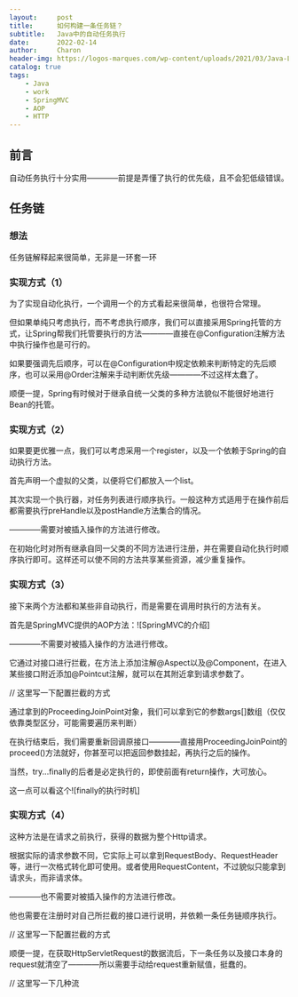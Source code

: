 ```yaml
---
layout:     post
title:      如何构建一条任务链？
subtitle:   Java中的自动任务执行
date:       2022-02-14
author:     Charon
header-img: https://logos-marques.com/wp-content/uploads/2021/03/Java-Logo-histoire.jpg
catalog: true
tags:
    - Java
    - work
    - SpringMVC
    - AOP
    - HTTP
---
```


## 前言

自动任务执行十分实用————前提是弄懂了执行的优先级，且不会犯低级错误。


## 任务链

### 想法

任务链解释起来很简单，无非是一环套一环

### 实现方式（1）

为了实现自动化执行，一个调用一个的方式看起来很简单，也很符合常理。

但如果单纯只考虑执行，而不考虑执行顺序，我们可以直接采用Spring托管的方式，让Spring帮我们托管要执行的方法————直接在@Configuration注解方法中执行操作也是可行的。

如果要强调先后顺序，可以在@Configuration中规定依赖来判断特定的先后顺序，也可以采用@Order注解来手动判断优先级————不过这样太蠢了。

顺便一提，Spring有时候对于继承自统一父类的多种方法貌似不能很好地进行Bean的托管。

### 实现方式（2）

如果要更优雅一点，我们可以考虑采用一个register，以及一个依赖于Spring的自动执行方法。

首先声明一个虚拟的父类，以便将它们都放入一个list。

其次实现一个执行器，对任务列表进行顺序执行。一般这种方式适用于在操作前后都需要执行preHandle以及postHandle方法集合的情况。

————需要对被插入操作的方法进行修改。

在初始化时对所有继承自同一父类的不同方法进行注册，并在需要自动化执行时顺序执行即可。这样还可以使不同的方法共享某些资源，减少重复操作。

### 实现方式（3）

接下来两个方法都和某些非自动执行，而是需要在调用时执行的方法有关。

首先是SpringMVC提供的AOP方法：![SpringMVC的介绍]

————不需要对被插入操作的方法进行修改。

它通过对接口进行拦截，在方法上添加注解@Aspect以及@Component，在进入某些接口附近添加@Pointcut注解，就可以在其附近拿到请求参数了。

// 这里写一下配置拦截的方式

通过拿到的ProceedingJoinPoint对象，我们可以拿到它的参数args[]数组（仅仅依靠类型区分，可能需要遍历来判断）

在执行结束后，我们需要重新回调原接口————直接用ProceedingJoinPoint的proceed()方法就好，你甚至可以把返回参数挂起，再执行之后的操作。

当然，try...finally的后者是必定执行的，即使前面有return操作，大可放心。

这一点可以看这个![finally的执行时机]

### 实现方式（4）

这种方法是在请求之前执行，获得的数据为整个Http请求。

根据实际的请求参数不同，它实际上可以拿到RequestBody、RequestHeader等，进行一次格式转化即可使用。或者使用RequestContent，不过貌似只能拿到请求头，而非请求体。

————也不需要对被插入操作的方法进行修改。

他也需要在注册时对自己所拦截的接口进行说明，并依赖一条任务链顺序执行。

// 这里写一下配置拦截的方式

顺便一提，在获取HttpServletRequest的数据流后，下一条任务以及接口本身的request就清空了————所以需要手动给request重新赋值，挺蠢的。

// 这里写一下几种流
